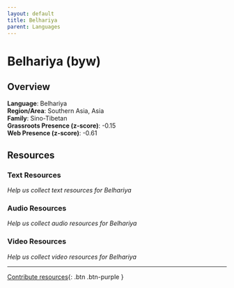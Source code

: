 ```yaml
---
layout: default
title: Belhariya
parent: Languages
---
```


# Belhariya (byw)

## Overview

**Language**: Belhariya  
**Region/Area**: Southern Asia, Asia  
**Family**: Sino-Tibetan  
**Grassroots Presence (z-score)**: -0.15  
**Web Presence (z-score)**: -0.61  

## Resources

### Text Resources
*Help us collect text resources for Belhariya*

### Audio Resources
*Help us collect audio resources for Belhariya*

### Video Resources
*Help us collect video resources for Belhariya*

---

[Contribute resources](https://forms.office.com/e/1SfLJx3u1r){: .btn .btn-purple }
